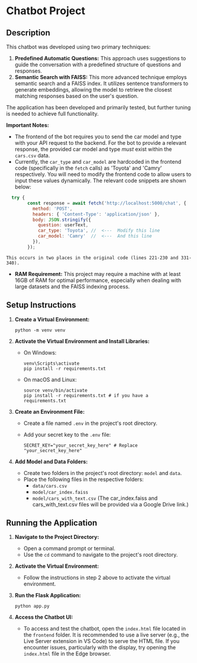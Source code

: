 # Chatbot Project

## Description

This chatbot was developed using two primary techniques:

1.  **Predefined Automatic Questions:** This approach uses suggestions to guide the conversation with a predefined structure of questions and responses.
2.  **Semantic Search with FAISS:** This more advanced technique employs semantic search and a FAISS index.  It utilizes sentence transformers to generate embeddings, allowing the model to retrieve the closest matching responses based on the user's question.

The application has been developed and primarily tested, but further tuning is needed to achieve full functionality.

**Important Notes:**

* The frontend of the bot requires you to send the car model and type with your API request to the backend.  For the bot to provide a relevant response, the provided car model and type *must* exist within the `cars.csv` data.
* Currently, the `car_type` and `car_model` are hardcoded in the frontend code (specifically in the `fetch` calls) as 'Toyota' and 'Camry' respectively.  You will need to modify the frontend code to allow users to input these values dynamically.  The relevant code snippets are shown below:

```javascript
  try {
        const response = await fetch('http://localhost:5000/chat', {
          method: 'POST',
          headers: { 'Content-Type': 'application/json' },
          body: JSON.stringify({ 
            question: userText, 
            car_type: 'Toyota', //  <---  Modify this line
            car_model: 'Camry'  //  <---  And this line
          }),
        });
```

    This occurs in two places in the original code (lines 221-230 and 331-340).
* **RAM Requirement:** This project may require a machine with at least 16GB of RAM for optimal performance, especially when dealing with large datasets and the FAISS indexing process.

## Setup Instructions

1.  **Create a Virtual Environment:**

    ```
    python -m venv venv
    ```

2.  **Activate the Virtual Environment and Install Libraries:**

    * On Windows:

        ```
        venv\Scripts\activate
        pip install -r requirements.txt 
        ```

    * On macOS and Linux:

        ```
        source venv/bin/activate
        pip install -r requirements.txt # if you have a requirements.txt
        ```

3.  **Create an Environment File:**

    * Create a file named `.env` in the project's root directory.
    * Add your secret key to the `.env` file:

        ```
        SECRET_KEY="your_secret_key_here" # Replace "your_secret_key_here" 
        ```

4.  **Add Model and Data Folders:**

    * Create two folders in the project's root directory: `model` and `data`.
    * Place the following files in the respective folders:
        * `data/cars.csv`
        * `model/car_index.faiss`
        * `model/cars_with_text.csv` (The car\_index.faiss and cars\_with\_text.csv files will be provided via a Google Drive link.)

## Running the Application

1.  **Navigate to the Project Directory:**

    * Open a command prompt or terminal.
    * Use the `cd` command to navigate to the project's root directory.

2.  **Activate the Virtual Environment:**

    * Follow the instructions in step 2 above to activate the virtual environment.

3.  **Run the Flask Application:**

    ```
    python app.py
    ```
4.  **Access the Chatbot UI:**

    * To access and test the chatbot, open the `index.html` file located in the `frontend` folder.  It is recommended to use a live server (e.g., the Live Server extension in VS Code) to serve the HTML file. If you encounter issues, particularly with the display, try opening the `index.html` file in the Edge browser.

